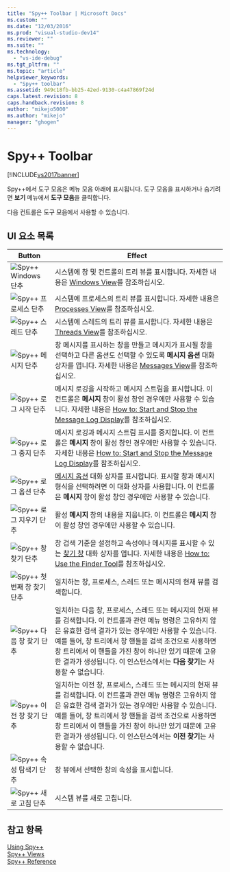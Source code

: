 ```yaml
---
title: "Spy++ Toolbar | Microsoft Docs"
ms.custom: ""
ms.date: "12/03/2016"
ms.prod: "visual-studio-dev14"
ms.reviewer: ""
ms.suite: ""
ms.technology: 
  - "vs-ide-debug"
ms.tgt_pltfrm: ""
ms.topic: "article"
helpviewer_keywords: 
  - "Spy++ toolbar"
ms.assetid: 949c18fb-bb25-42ed-9130-c4a47869f24d
caps.latest.revision: 8
caps.handback.revision: 8
author: "mikejo5000"
ms.author: "mikejo"
manager: "ghogen"
---
```

# Spy++ Toolbar
[!INCLUDE[vs2017banner](../code-quality/includes/vs2017banner.md)]

Spy\+\+에서 도구 모음은 메뉴 모음 아래에 표시됩니다.  도구 모음을 표시하거나 숨기려면 **보기** 메뉴에서 **도구 모음**을 클릭합니다.  
  
 다음 컨트롤은 도구 모음에서 사용할 수 있습니다.  
  
## UI 요소 목록  
  
|Button|Effect|  
|------------|------------|  
|![Spy&#43;&#43; Windows 단추](~/debugger/media/icon_spy--_windows.gif "Icon\_Spy\+\+\_Windows")|시스템에 창 및 컨트롤의 트리 뷰를 표시합니다.  자세한 내용은 [Windows View](../debugger/windows-view.md)를 참조하십시오.|  
|![Spy&#43;&#43; 프로세스 단추](~/debugger/media/icon_spy--_processes.gif "Icon\_Spy\+\+\_Processes")|시스템에 프로세스의 트리 뷰를 표시합니다.  자세한 내용은 [Processes View](../debugger/processes-view.md)를 참조하십시오.|  
|![Spy&#43;&#43; 스레드 단추](~/debugger/media/icon_spy--_threads.gif "Icon\_Spy\+\+\_Threads")|시스템에 스레드의 트리 뷰를 표시합니다.  자세한 내용은 [Threads View](../debugger/threads-view.md)를 참조하십시오.|  
|![Spy&#43;&#43; 메시지 단추](~/debugger/media/icon_spy--_messages.gif "Icon\_Spy\+\+\_Messages")|창 메시지를 표시하는 창을 만들고 메시지가 표시될 창을 선택하고 다른 옵션도 선택할 수 있도록 **메시지 옵션** 대화 상자를 엽니다.  자세한 내용은 [Messages View](../debugger/messages-view.md)를 참조하십시오.|  
|![Spy&#43;&#43; 로그 시작 단추](~/debugger/media/icon_spy--_startlog.gif "Icon\_Spy\+\+\_StartLog")|메시지 로깅을 시작하고 메시지 스트림을 표시합니다.  이 컨트롤은 **메시지** 창이 활성 창인 경우에만 사용할 수 있습니다.  자세한 내용은 [How to: Start and Stop the Message Log Display](../debugger/how-to-start-and-stop-the-message-log-display.md)를 참조하십시오.|  
|![Spy&#43;&#43; 로그 중지 단추](~/debugger/media/icon_spy--_stoplog.gif "Icon\_Spy\+\+\_StopLog")|메시지 로깅과 메시지 스트림 표시를 중지합니다.  이 컨트롤은 **메시지** 창이 활성 창인 경우에만 사용할 수 있습니다.  자세한 내용은 [How to: Start and Stop the Message Log Display](../debugger/how-to-start-and-stop-the-message-log-display.md)를 참조하십시오.|  
|![Spy&#43;&#43; 로그 옵션 단추](~/debugger/media/icon_spy--_logoptions.gif "Icon\_Spy\+\+\_LogOptions")|[메시지 옵션](../debugger/message-options-dialog-box.md) 대화 상자를 표시합니다.  표시할 창과 메시지 형식을 선택하려면 이 대화 상자를 사용합니다.  이 컨트롤은 **메시지** 창이 활성 창인 경우에만 사용할 수 있습니다.|  
|![Spy&#43;&#43; 로그 지우기 단추](~/debugger/media/spy--_clearlog.gif "Spy\+\+\_ClearLog")|활성 **메시지** 창의 내용을 지웁니다.  이 컨트롤은 **메시지** 창이 활성 창인 경우에만 사용할 수 있습니다.|  
|![Spy&#43;&#43; 창 찾기 단추](~/debugger/media/icon_spy--_findwindow.gif "Icon\_Spy\+\+\_FindWindow")|창 검색 기준을 설정하고 속성이나 메시지를 표시할 수 있는 [찾기 창](../debugger/find-window-dialog-box.md) 대화 상자를 엽니다.  자세한 내용은 [How to: Use the Finder Tool](../debugger/how-to-use-the-finder-tool.md)를 참조하십시오.|  
|![Spy&#43;&#43; 첫 번째 창 찾기 단추](~/debugger/media/icon_spy--_window.gif "Icon\_Spy\+\+\_Window")|일치하는 창, 프로세스, 스레드 또는 메시지의 현재 뷰를 검색합니다.|  
|![Spy&#43;&#43; 다음 창 찾기 단추](~/debugger/media/icon_spy--_nextwindow.gif "Icon\_Spy\+\+\_NextWindow")|일치하는 다음 창, 프로세스, 스레드 또는 메시지의 현재 뷰를 검색합니다.  이 컨트롤과 관련 메뉴 명령은 고유하지 않은 유효한 검색 결과가 있는 경우에만 사용할 수 있습니다.  예를 들어, 창 트리에서 창 핸들을 검색 조건으로 사용하면 창 트리에서 이 핸들을 가진 창이 하나만 있기 때문에 고유한 결과가 생성됩니다. 이 인스턴스에서는 **다음 찾기**는 사용할 수 없습니다.|  
|![Spy&#43;&#43; 이전 창 찾기 단추](~/debugger/media/icon_spy--_prevwindow.gif "Icon\_Spy\+\+\_PrevWindow")|일치하는 이전 창, 프로세스, 스레드 또는 메시지의 현재 뷰를 검색합니다.  이 컨트롤과 관련 메뉴 명령은 고유하지 않은 유효한 검색 결과가 있는 경우에만 사용할 수 있습니다.  예를 들어, 창 트리에서 창 핸들을 검색 조건으로 사용하면 창 트리에서 이 핸들을 가진 창이 하나만 있기 때문에 고유한 결과가 생성됩니다. 이 인스턴스에서는 **이전 찾기**는 사용할 수 없습니다.|  
|![Spy&#43;&#43; 속성 탐색기 단추](~/debugger/media/icon_spy--_propexp.gif "Icon\_Spy\+\+\_PropExp")|창 뷰에서 선택한 창의 속성을 표시합니다.|  
|![Spy&#43;&#43; 새로 고침 단추](~/debugger/media/icon_spy--_refresh.gif "Icon\_Spy\+\+\_Refresh")|시스템 뷰를 새로 고칩니다.|  
  
## 참고 항목  
 [Using Spy\+\+](../debugger/using-spy-increment.md)   
 [Spy\+\+ Views](../debugger/spy-increment-views.md)   
 [Spy\+\+ Reference](../debugger/spy-increment-reference.md)
